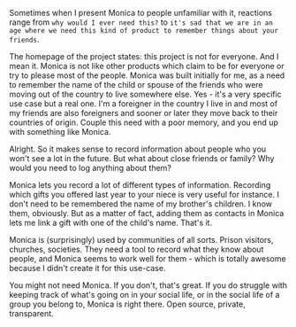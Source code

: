 Sometimes when I present Monica to people unfamiliar with it, reactions range from `why would I ever need this?` to `it's sad that we are in an age where we need this kind of product to remember things about your friends`.

The homepage of the project states: this project is not for everyone. And I mean it. Monica is not like other products which claim to be for everyone or try to please most of the people. Monica was built initially for me, as a need to remember the name of the child or spouse of the friends who were moving out of the country to live somewhere else. Yes - it's a very specific use case but a real one. I'm a foreigner in the country I live in and most of my friends are also foreigners and sooner or later they move back to their countries of origin. Couple this need with a poor memory, and you end up with something like Monica.

Alright. So it makes sense to record information about people who you won't see a lot in the future. But what about close friends or family? Why would you need to log anything about them?

Monica lets you record a lot of different types of information. Recording which gifts you offered last year to your niece is very useful for instance. I don't need to be remembered the name of my brother's children. I know them, obviously. But as a matter of fact, adding them as contacts in Monica lets me link a gift with one of the child's name. That's it.

Monica is (surprisingly) used by communities of all sorts. Prison visitors, churches, societies. They need a tool to record what they know about people, and Monica seems to work well for them - which is totally awesome because I didn't create it for this use-case.

You might not need Monica. If you don't, that's great. If you do struggle with keeping track of what's going on in your social life, or in the social life of a group you belong to, Monica is right there. Open source, private, transparent.
